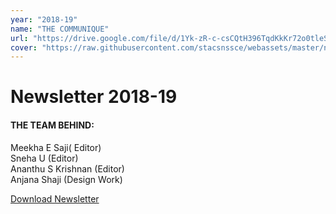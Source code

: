 ```yaml
---
year: "2018-19"
name: "THE COMMUNIQUE"
url: "https://drive.google.com/file/d/1Yk-zR-c-csCQtH396TqdKkKr72o0tleS/view?usp=sharing"
cover: "https://raw.githubusercontent.com/stacsnssce/webassets/master/newsletter/communique18-19.png"
---
```


# Newsletter 2018-19

#### THE TEAM BEHIND:

Meekha E Saji( Editor)  
Sneha U (Editor)  
Ananthu S Krishnan (Editor)  
Anjana Shaji (Design Work)

[Download Newsletter](https://drive.google.com/file/d/1Yk-zR-c-csCQtH396TqdKkKr72o0tleS/view?usp=sharing)
